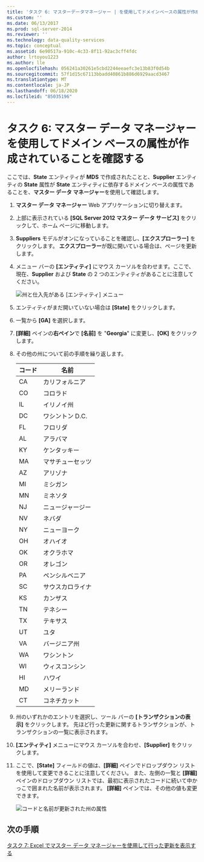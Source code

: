 ```yaml
---
title: 'タスク 6: マスターデータマネージャー | を使用してドメインベースの属性が作成されていることを確認するMicrosoft Docs'
ms.custom: ''
ms.date: 06/13/2017
ms.prod: sql-server-2014
ms.reviewer: ''
ms.technology: data-quality-services
ms.topic: conceptual
ms.assetid: 6e90517a-910c-4c33-8f11-92ac3cff4fdc
author: lrtoyou1223
ms.author: lle
ms.openlocfilehash: 056241a30261e5cbd2244eeaefc3e13b83f0d54b
ms.sourcegitcommit: 57f1d15c67113bbadd40861b886d6929aacd3467
ms.translationtype: MT
ms.contentlocale: ja-JP
ms.lasthandoff: 06/18/2020
ms.locfileid: "85035196"
---
```

# <a name="task-6-verify-that-the-domain-based-attribute-is-created-using-master-data-manager"></a>タスク 6: マスター データ マネージャーを使用してドメイン ベースの属性が作成されていることを確認する
  ここでは、**State** エンティティが **MDS** で作成されたことと、**Supplier** エンティティの **State** 属性が **State** エンティティに依存するドメイン ベースの属性であることを、**マスター データ マネージャー**を使用して確認します。

1.  **マスター データ マネージャー** Web アプリケーションに切り替えます。

2.  上部に表示されている **[SQL Server 2012 マスター データ サービス]** をクリックして、ホーム ページに移動します。

3.  **Suppliers** モデルがオンになっていることを確認し、**[エクスプローラー]** をクリックします。 **エクスプローラー**が既に開いている場合は、ページを更新します。

4.  メニュー バーの **[エンティティ]** にマウス カーソルを合わせます。ここで、現在、**Supplier** および **State** の 2 つのエンティティがあることに注意してください。

     ![州と仕入先がある [エンティティ] メニュー](../../2014/tutorials/media/et-verifythatthedbaiscreatedusingmdm-01.jpg "州と仕入先がある [エンティティ] メニュー")

5.  エンティティがまだ開いていない場合は **[State]** をクリックします。

6.  一覧から **[GA]** を選択します。

7.  **[詳細]** ペインの**右ペイン**で **[名前]** を "**Georgia**" に変更し、**[OK]** をクリックします。

8.  その他の州について前の手順を繰り返します。

    |コード|名前|
    |----------|----------|
    |CA|カリフォルニア|
    |CO|コロラド|
    |IL|イリノイ州|
    |DC|ワシントン D.C.|
    |FL|フロリダ|
    |AL|アラバマ|
    |KY|ケンタッキー|
    |MA|マサチューセッツ|
    |AZ|アリゾナ|
    |MI|ミシガン|
    |MN|ミネソタ|
    |NJ|ニュージャージー|
    |NV|ネバダ|
    |NY|ニューヨーク|
    |OH|オハイオ|
    |OK|オクラホマ|
    |OR|オレゴン|
    |PA|ペンシルベニア|
    |SC|サウスカロライナ|
    |KS|カンザス|
    |TN|テネシー|
    |TX|テキサス|
    |UT|ユタ|
    |VA|バージニア州|
    |WA|ワシントン|
    |WI|ウィスコンシン|
    |HI|ハワイ|
    |MD|メリーランド|
    |CT|コネチカット|

9. 州のいずれかのエントリを選択し、ツール バーの **[トランザクションの表示]** をクリックします。 先ほど行った更新に関するトランザクションが、トランザクションの一覧に表示されます。

10. **[エンティティ]** メニューにマウス カーソルを合わせ、**[Supplier]** をクリックします。

11. ここで、**[State]** フィールドの値は、**[詳細]** ペインでドロップダウン リストを使用して変更できることに注意してください。 また、左側の一覧と **[詳細]** ペインのドロップダウン リストでは、最初に表示されたコードに続いて中かっこで囲まれた名前が表示されます。 **[詳細]** ペインでは、その他の値も変更できます。

     ![コードと名前が更新された州の属性](../../2014/tutorials/media/et-verifythatthedbaiscreatedusingmdm-02.jpg "コードと名前が更新された州の属性")

## <a name="next-step"></a>次の手順
 [タスク 7: Excel でマスター データ マネージャーを使用して行った更新を表示する](../../2014/tutorials/task-7-viewing-updates-made-using-master-data-manager-in-excel.md)


